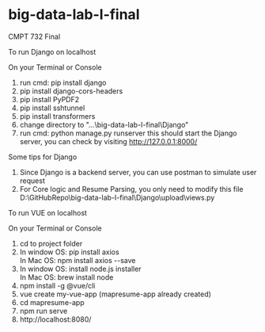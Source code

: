 # big-data-lab-I-final
CMPT 732 Final

To run Django on localhost

On your Terminal or Console
1. run cmd: pip install django
2. pip install django-cors-headers
3. pip install PyPDF2
4. pip install sshtunnel
5. pip install transformers
6. change directory to "...\big-data-lab-I-final\Django"
7. run cmd: python manage.py runserver
this should start the Django server, you can check by visiting http://127.0.0.1:8000/

Some tips for Django
1. Since Django is a backend server, you can use postman to simulate user request
2. For Core logic and Resume Parsing, you only need to modify this file D:\GitHubRepo\big-data-lab-I-final\Django\upload\views.py

To run VUE on localhost

On your Terminal or Console
1. cd to project folder
2. In window OS: pip install axios <br>
   In Mac OS: npm install axios --save
4. In window OS: install node.js installer <br>
   In Mac OS: brew install node
6. npm install -g @vue/cli
7. vue create my-vue-app (mapresume-app already created)
8. cd mapresume-app
9. npm run serve
10. http://localhost:8080/
